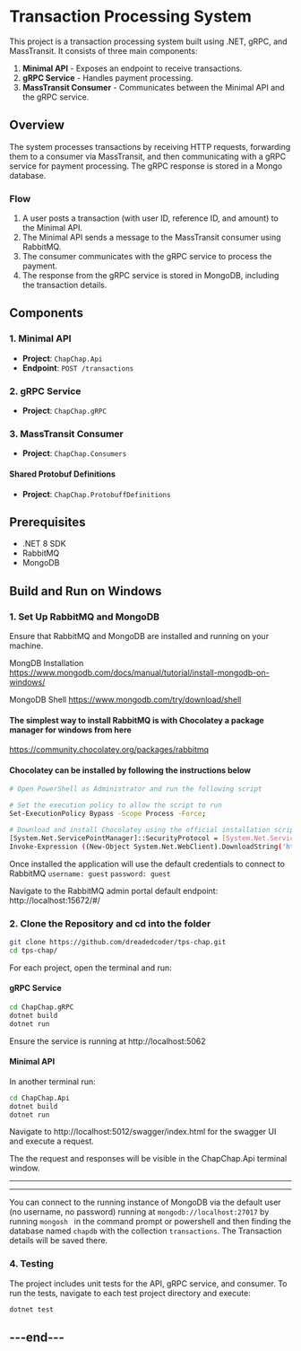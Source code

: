 # Transaction Processing System

This project is a transaction processing system built using .NET, gRPC, and MassTransit. It consists of three main components:

1. **Minimal API** - Exposes an endpoint to receive transactions.
2. **gRPC Service** - Handles payment processing.
3. **MassTransit Consumer** - Communicates between the Minimal API and the gRPC service.

## Overview

The system processes transactions by receiving HTTP requests, forwarding them to a consumer via MassTransit, and then communicating with a gRPC service for payment processing. The gRPC response is stored in a Mongo database.

### Flow

1. A user posts a transaction (with user ID, reference ID, and amount) to the Minimal API.
2. The Minimal API sends a message to the MassTransit consumer using RabbitMQ.
3. The consumer communicates with the gRPC service to process the payment.
4. The response from the gRPC service is stored in MongoDB, including the transaction details.

## Components

### 1. Minimal API

- **Project**: `ChapChap.Api`
- **Endpoint**: `POST /transactions`

### 2. gRPC Service

- **Project**: `ChapChap.gRPC`

### 3. MassTransit Consumer

- **Project**: `ChapChap.Consumers`

#### Shared Protobuf Definitions

- **Project**: `ChapChap.ProtobuffDefinitions`


## Prerequisites

- .NET 8 SDK
- RabbitMQ
- MongoDB

## Build and Run on Windows

### 1. Set Up RabbitMQ and MongoDB

Ensure that RabbitMQ and MongoDB are installed and running on your machine.

MongDB Installation https://www.mongodb.com/docs/manual/tutorial/install-mongodb-on-windows/

MongoDB Shell https://www.mongodb.com/try/download/shell

#### The simplest way to install RabbitMQ is with Chocolatey a package manager for windows from here
https://community.chocolatey.org/packages/rabbitmq

#### Chocolatey can be installed by following the instructions below
```bash
# Open PowerShell as Administrator and run the following script

# Set the execution policy to allow the script to run
Set-ExecutionPolicy Bypass -Scope Process -Force;

# Download and install Chocolatey using the official installation script
[System.Net.ServicePointManager]::SecurityProtocol = [System.Net.ServicePointManager]::SecurityProtocol -bor 3072;
Invoke-Expression ((New-Object System.Net.WebClient).DownloadString('https://community.chocolatey.org/install.ps1'));

```
Once installed the application will use the default credentials to connect to RabbitMQ
```username: guest```
```password: guest ```

Navigate to the RabbitMQ admin portal default endpoint: http://localhost:15672/#/

### 2. Clone the Repository and cd into the folder

```bash
git clone https://github.com/dreadedcoder/tps-chap.git
cd tps-chap/
```

For each project, open the terminal and run:

#### gRPC Service

```bash
cd ChapChap.gRPC
dotnet build
dotnet run
```
Ensure the service is running at http://localhost:5062
#### Minimal API
In another terminal run:
```bash
cd ChapChap.Api
dotnet build
dotnet run
```

Navigate to http://localhost:5012/swagger/index.html for the swagger UI and execute a request. 

The the request and responses will be visible in the ChapChap.Api terminal window.

------------------------
------------------------

You can connect to the running instance of MongoDB via the default user (no username, no password) running at ```mongodb://localhost:27017``` by running ```mongosh ``` in the command prompt or powershell and then finding the database named ```chapdb``` with the collection ```transactions```. The Transaction details will be saved there. 

### 4. Testing

The project includes unit tests for the API, gRPC service, and consumer. To run the tests, navigate to each test project directory and execute:

```bash
dotnet test
```

---end---
-----
